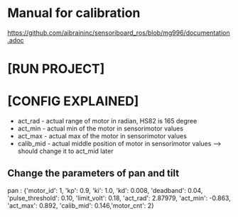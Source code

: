 # Manual for calibration
https://github.com/aibraininc/sensoriboard_ros/blob/mg996/documentation.adoc

# [RUN PROJECT]

  <!-- start low level motor driver-->
  <node name="motor_driver" pkg="sensoriboard_ros" type="ros_sensori_driver.py" respawn="false" output="screen"
    ns="/gretchen">
    <remap from="joint/poses" to="/gretchen/joint/poses" />
    <remap from="joint/cmd" to="/gretchen/joint/cmd" />
  </node>


# [CONFIG EXPLAINED]

* act_rad - actual range of motor in radian, HS82 is 165 degree
* act_min - actual min of the motor in sensorimotor values
* act_max - actual max of the motor in sensorimotor values
* calib_mid - actual middle position of motor in sensorimotor values --> should change it to act_mid later

## Change the parameters of pan and tilt

  pan : {'motor_id': 1, 'kp': 0.9, 'ki': 1.0, 'kd': 0.008, 'deadband': 0.04, 'pulse_threshold': 0.10,
          'limit_volt': 0.18,
          'act_rad': 2.87979, 'act_min': -0.863, 'act_max': 0.892, 'calib_mid': 0.146,'motor_cnt': 2}
